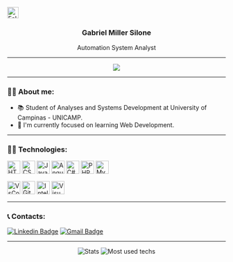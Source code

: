 
[<img src="https://img.shields.io/github/followers/m1113r?label=follow&style=for-the-badge" height="26" title="Follow me" />](https://github.com/m1113r) 
<br />
<h3 align="center" >Gabriel Miller Silone</h3>
<p align="center" >Automation System Analyst</p>
<hr />

<p align="center" >
<img src="http://www.d2mcomunicacao.com.br/wp-content/uploads/2018/10/produzir-conteudo.gif"/>
</p>
<hr />

### :red_haired_man: About me:

- 📚 Student of Analyses and Systems Development at University of Campinas - UNICAMP.
- 🦏 I'm currently focused on learning Web Development.

<hr />

### :technologist: Technologies: 
<p align="left">
  <img alt="HTML5" src="https://img.shields.io/badge/html5-%23E34F26.svg?&style=for-the-badge&logo=html5&logoColor=white" height="30"/>
  <img alt="CSS3" src="https://img.shields.io/badge/css3-%231572B6.svg?&style=for-the-badge&logo=css3&logoColor=white" height="30"/>
  <img alt="JavaScript" src="https://img.shields.io/badge/javascript-%23323330.svg?&style=for-the-badge&logo=javascript&logoColor=%23F7DF1E" height="30"/>
  <img alt="AngularJS" src="https://img.shields.io/badge/AngularJS-E23237?style=for-the-badge&logo=angularjs&logoColor=white" height="30"/>
  <img alt="C#" src="https://img.shields.io/badge/C%23-239120?style=for-the-badge&logo=c-sharp&logoColor=white" height="30"/>
  <img alt="PHP" src="https://img.shields.io/badge/PHP-777BB4?style=for-the-badge&logo=php&logoColor=white" height="30"/>
  <img alt="MySQL" src="https://img.shields.io/badge/MySQL-005C84?style=for-the-badge&logo=mysql&logoColor=white" height="30"/>
  
  
</p>

<p align="left">
  <img alt="VsCode" src="https://img.shields.io/badge/VS%20Code-007ACC.svg?&style=for-the-badge&logo=visual-studio-code&logoColor=white" height="30" />
  <img alt="Git" src="https://img.shields.io/badge/git-%23F05033.svg?&style=for-the-badge&logo=git&logoColor=white" height="30"/>
  <img alt="IntelliJ IDEA" src="https://img.shields.io/badge/IntelliJIDEA-000000.svg?&style=for-the-badge&logo=intellij-idea&logoColor=white" height="30"/>
  <img alt="Visual Studio" src="https://img.shields.io/badge/Visual_Studio-5C2D91?style=for-the-badge&logo=visual%20studio&logoColor=white" height="30"/>
</p>

<hr />

### :telephone_receiver: Contacts: 
[![Linkedin Badge](https://img.shields.io/badge/-Gabriel%20Miller-0a66c2?style=flat-square&logo=Linkedin&logoColor=white&link=https://www.linkedin.com/in/gabrielmillersilone/)](https://www.linkedin.com/in/gabrielmillersilone/) 
[![Gmail Badge](https://img.shields.io/badge/-gabrielmillersilone@gmail.com-9c0000?style=flat-square&logo=Gmail&logoColor=white&link=mailto:gabrielmillersilone@gmail.com)](mailto:gabrielmillersilone@gmail.com)

<hr />

<p align="center">
  <img alt="Stats" src="https://github-readme-stats.vercel.app/api?username=M1113r&show_icons=true&theme=dracula" />
  <img alt="Most used techs" src="https://github-readme-stats.vercel.app/api/top-langs/?username=M1113r&layout=compact&theme=dracula"/>  
</p>
